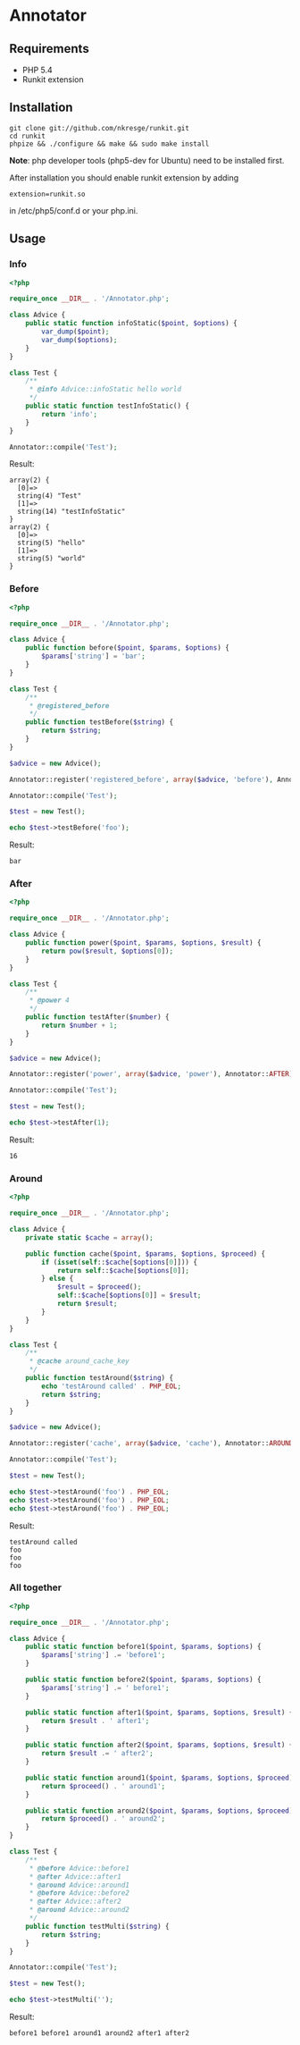 # Annotator

## Requirements

* PHP 5.4
* Runkit extension

## Installation

    git clone git://github.com/nkresge/runkit.git
    cd runkit
    phpize && ./configure && make && sudo make install

**Note**: php developer tools (php5-dev for Ubuntu) need to be installed first.

After installation you should enable runkit extension by adding

    extension=runkit.so
    
in /etc/php5/conf.d or your php.ini.

## Usage

### Info

```php
<?php

require_once __DIR__ . '/Annotator.php';

class Advice {
    public static function infoStatic($point, $options) {
        var_dump($point);
        var_dump($options);
    }
}

class Test {
    /**
     * @info Advice::infoStatic hello world
     */
    public static function testInfoStatic() {
        return 'info';
    }
}

Annotator::compile('Test');
```

Result:

    array(2) {
      [0]=>
      string(4) "Test"
      [1]=>
      string(14) "testInfoStatic"
    }
    array(2) {
      [0]=>
      string(5) "hello"
      [1]=>
      string(5) "world"
    }

### Before

```php
<?php

require_once __DIR__ . '/Annotator.php';

class Advice {
    public function before($point, $params, $options) {
        $params['string'] = 'bar';
    }
}

class Test {
    /**
     * @registered_before
     */
    public function testBefore($string) {
        return $string;
    }
}

$advice = new Advice();

Annotator::register('registered_before', array($advice, 'before'), Annotator::BEFORE);

Annotator::compile('Test');

$test = new Test();

echo $test->testBefore('foo');
```

Result:

    bar

### After

```php
<?php

require_once __DIR__ . '/Annotator.php';

class Advice {
    public function power($point, $params, $options, $result) {
        return pow($result, $options[0]);
    }
}

class Test {
    /**
     * @power 4
     */
    public function testAfter($number) {
        return $number + 1;
    }
}

$advice = new Advice();

Annotator::register('power', array($advice, 'power'), Annotator::AFTER);

Annotator::compile('Test');

$test = new Test();

echo $test->testAfter(1);
```

Result:

    16

### Around

```php
<?php

require_once __DIR__ . '/Annotator.php';

class Advice {
    private static $cache = array();

    public function cache($point, $params, $options, $proceed) {
        if (isset(self::$cache[$options[0]])) {
            return self::$cache[$options[0]];
        } else {
            $result = $proceed();
            self::$cache[$options[0]] = $result;
            return $result;
        }
    }
}

class Test {
    /**
     * @cache around_cache_key
     */
    public function testAround($string) {
        echo 'testAround called' . PHP_EOL;
        return $string;
    }
}

$advice = new Advice();

Annotator::register('cache', array($advice, 'cache'), Annotator::AROUND);

Annotator::compile('Test');

$test = new Test();

echo $test->testAround('foo') . PHP_EOL;
echo $test->testAround('foo') . PHP_EOL;
echo $test->testAround('foo') . PHP_EOL;
```

Result:

    testAround called
    foo
    foo
    foo

### All together

```php
<?php

require_once __DIR__ . '/Annotator.php';

class Advice {
    public static function before1($point, $params, $options) {
        $params['string'] .= 'before1';
    }

    public static function before2($point, $params, $options) {
        $params['string'] .= ' before1';
    }

    public static function after1($point, $params, $options, $result) {
        return $result . ' after1';
    }

    public static function after2($point, $params, $options, $result) {
        return $result .= ' after2';
    }

    public static function around1($point, $params, $options, $proceed) {
        return $proceed() . ' around1';
    }

    public static function around2($point, $params, $options, $proceed) {
        return $proceed() . ' around2';
    }
}

class Test {
    /**
     * @before Advice::before1
     * @after Advice::after1
     * @around Advice::around1
     * @before Advice::before2
     * @after Advice::after2
     * @around Advice::around2
     */
    public function testMulti($string) {
        return $string;
    }
}

Annotator::compile('Test');

$test = new Test();

echo $test->testMulti('');
```

Result:

    before1 before1 around1 around2 after1 after2